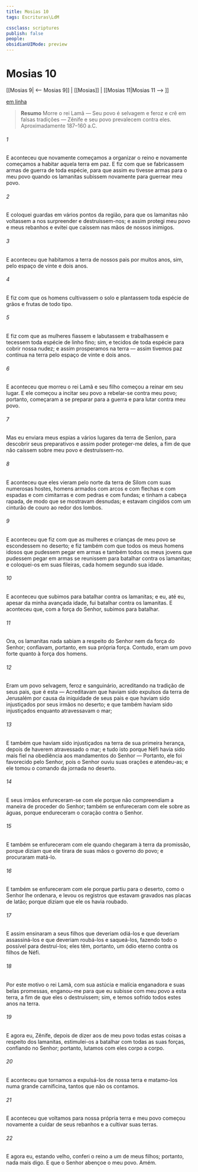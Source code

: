 ```yaml
---
title: Mosias 10
tags: Escrituras\LdM

cssclass: scriptures
publish: false
people:
obsidianUIMode: preview
---
```


# Mosias 10
[[Mosias 9| <-- Mosias 9]] | [[Mosias]] | [[Mosias 11|Mosias 11 --> ]]

[em linha](https://churchofjesuschrist.org/study/scriptures/bofm/mosiah/10?lang=por)

> __Resumo__
Morre o rei Lamã — Seu povo é selvagem e feroz e crê em falsas tradições — Zênife e seu povo prevalecem contra eles. Aproximadamente 187–160 a.C.

###### 1 
E aconteceu que novamente começamos a organizar o reino e novamente começamos a habitar aquela terra em paz. E fiz com que se fabricassem armas de guerra de toda espécie, para que assim eu tivesse armas para o meu povo quando os lamanitas subissem novamente para guerrear meu povo.

###### 2 
E coloquei guardas em vários pontos da região, para que os lamanitas não voltassem a nos surpreender e destruíssem-nos; e assim protegi meu povo e meus rebanhos e evitei que caíssem nas mãos de nossos inimigos.

###### 3 
E aconteceu que habitamos a terra de nossos pais por muitos anos, sim, pelo espaço de vinte e dois anos.

###### 4 
E fiz com que os homens cultivassem o solo e plantassem toda espécie de grãos e frutas de todo tipo.

###### 5 
E fiz com que as mulheres fiassem e labutassem e trabalhassem e tecessem toda espécie de linho fino; sim, e tecidos de toda espécie para cobrir nossa nudez; e assim prosperamos na terra — assim tivemos paz contínua na terra pelo espaço de vinte e dois anos.

###### 6 
E aconteceu que morreu o rei Lamã e seu filho começou a reinar em seu lugar. E ele começou a incitar seu povo a rebelar-se contra meu povo; portanto, começaram a se preparar para a guerra e para lutar contra meu povo.

###### 7 
Mas eu enviara meus espias a vários lugares da terra de Senlon, para descobrir seus preparativos e assim poder proteger-me deles, a fim de que não caíssem sobre meu povo e destruíssem-no.

###### 8 
E aconteceu que eles vieram pelo norte da terra de Silom com suas numerosas hostes, homens armados com arcos e com flechas e com espadas e com cimitarras e com pedras e com fundas; e tinham a cabeça rapada, de modo que se mostravam desnudas; e estavam cingidos com um cinturão de couro ao redor dos lombos.

###### 9 
E aconteceu que fiz com que as mulheres e crianças de meu povo se escondessem no deserto; e fiz também com que todos os meus homens idosos que pudessem pegar em armas e também todos os meus jovens que pudessem pegar em armas se reunissem para batalhar contra os lamanitas; e coloquei-os em suas fileiras, cada homem segundo sua idade.

###### 10 
E aconteceu que subimos para batalhar contra os lamanitas; e eu, até eu, apesar da minha avançada idade, fui batalhar contra os lamanitas. E aconteceu que, com a força do Senhor, subimos para batalhar.

###### 11 
Ora, os lamanitas nada sabiam a respeito do Senhor nem da força do Senhor; confiavam, portanto, em sua própria força. Contudo, eram um povo forte quanto à força dos homens.

###### 12 
Eram um povo selvagem, feroz e sanguinário, acreditando na tradição de seus pais, que é esta — Acreditavam que haviam sido expulsos da terra de Jerusalém por causa da iniquidade de seus pais e que haviam sido injustiçados por seus irmãos no deserto; e que também haviam sido injustiçados enquanto atravessavam o mar;

###### 13 
E também que haviam sido injustiçados na terra de sua primeira herança, depois de haverem atravessado o mar; e tudo isto porque Néfi havia sido mais fiel na obediência aos mandamentos do Senhor — Portanto, ele foi favorecido pelo Senhor, pois o Senhor ouviu suas orações e atendeu-as; e ele tomou o comando da jornada no deserto.

###### 14 
E seus irmãos enfureceram-se com ele porque não compreendiam a maneira de proceder do Senhor; também se enfureceram com ele sobre as águas, porque endureceram o coração contra o Senhor.

###### 15 
E também se enfureceram com ele quando chegaram à terra da promissão, porque diziam que ele tirara de suas mãos o governo do povo; e procuraram matá-lo.

###### 16 
E também se enfureceram com ele porque partiu para o deserto, como o Senhor lhe ordenara, e levou os registros que estavam gravados nas placas de latão; porque diziam que ele os havia roubado.

###### 17 
E assim ensinaram a seus filhos que deveriam odiá-los e que deveriam assassiná-los e que deveriam roubá-los e saqueá-los, fazendo todo o possível para destruí-los; eles têm, portanto, um ódio eterno contra os filhos de Néfi.

###### 18 
Por este motivo o rei Lamã, com sua astúcia e malícia enganadora e suas belas promessas, enganou-me para que eu subisse com meu povo a esta terra, a fim de que eles o destruíssem; sim, e temos sofrido todos estes anos na terra.

###### 19 
E agora eu, Zênife, depois de dizer aos de meu povo todas estas coisas a respeito dos lamanitas, estimulei-os a batalhar com todas as suas forças, confiando no Senhor; portanto, lutamos com eles corpo a corpo.

###### 20 
E aconteceu que tornamos a expulsá-los de nossa terra e matamo-los numa grande carnificina, tantos que não os contamos.

###### 21 
E aconteceu que voltamos para nossa própria terra e meu povo começou novamente a cuidar de seus rebanhos e a cultivar suas terras.

###### 22 
E agora eu, estando velho, conferi o reino a um de meus filhos; portanto, nada mais digo. E que o Senhor abençoe o meu povo. Amém.

